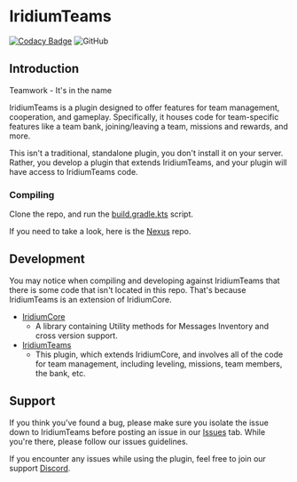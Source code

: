 # IridiumTeams
[![Codacy Badge](https://app.codacy.com/project/badge/Grade/bf425571a86e4691a172e2b61ba40956)](https://www.codacy.com/gh/Iridium-Development/IridiumSkyblock/dashboard)
![GitHub](https://img.shields.io/github/license/Iridium-Development/IridiumTeams?color=479fc0)

## Introduction

Teamwork - It's in the name

IridiumTeams is a plugin designed to offer features for team management, cooperation, and gameplay. Specifically, it houses code for team-specific features like a team bank, joining/leaving a team, missions and rewards, and more.

This isn't a traditional, standalone plugin, you don't install it on your server. Rather, you develop a plugin that extends IridiumTeams, and your plugin will have access to IridiumTeams code.

### Compiling

Clone the repo, and run the [build.gradle.kts](https://github.com/Iridium-Development/IridiumTeams/blob/master/build.gradle.kts) script.

If you need to take a look, here is the [Nexus](https://nexus.iridiumdevelopment.net/#browse/browse:maven-public:com%2Firidium%2FIridiumTeams) repo.

## Development

You may notice when compiling and developing against IridiumTeams that there is some code that isn't located in this repo. That's because IridiumTeams is an extension of IridiumCore.

- [IridiumCore](https://github.com/Iridium-Development/IridiumCore)
  - A library containing Utility methods for Messages Inventory and cross version support.
- [IridiumTeams](https://github.com/Iridium-Development/IridiumTeams)
  - This plugin, which extends IridiumCore, and involves all of the code for team management, including leveling, missions, team members, the bank, etc.

## Support

If you think you've found a bug, please make sure you isolate the issue down to IridiumTeams before posting an issue in our [Issues](https://github.com/Iridium-Development/IridiumTeams/issues) tab. While you're there, please follow our issues guidelines.

If you encounter any issues while using the plugin, feel free to join our support [Discord](https://discord.gg/6HJ73mWE7P).
